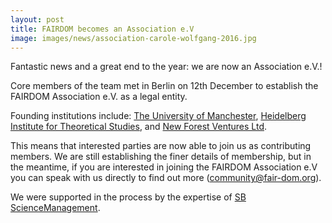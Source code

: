 ```yaml
---
layout: post
title: FAIRDOM becomes an Association e.V
image: images/news/association-carole-wolfgang-2016.jpg
---
```



Fantastic news and a great end to the year: we are now an Association e.V.!

Core members of the team met in Berlin on 12th December to establish the FAIRDOM Association e.V. as a legal entity.

Founding institutions include: [The University of Manchester](http://www.manchester.ac.uk/), 
[Heidelberg Institute for Theoretical Studies](http://www.h-its.org/en/), and [New Forest Ventures Ltd](https://www.linkedin.com/company-beta/10660154/?pathWildcard=10660154).

This means that interested parties are now able to join us as contributing members. We are still establishing the finer details of membership, but in the meantime, if you are interested in joining the FAIRDOM Association e.V you can speak with us directly to find out more (community@fair-dom.org).  

We were supported in the process by the expertise of [SB ScienceManagement](http://sb-sciencemanagement.com/).